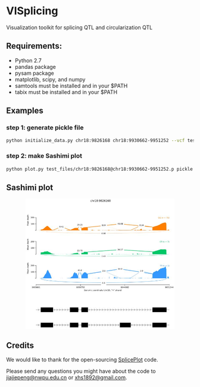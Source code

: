 VISplicing
=========

Visualization toolkit for splicing QTL and circularization QTL

## Requirements:

- Python 2.7
- pandas package
- pysam package
- matplotlib, scipy, and numpy
- samtools must be installed and in your $PATH
- tabix must be installed and in your $PATH

## Examples

### step 1: generate pickle file
```bash
python initialize_data.py chr18:9826168 chr18:9930662-9951252 --vcf test_files/SNP.chr18_9826168.vcf.gz --gtf test_files/HG19.gtf --mf test_files/map_file.txt --circ test_files/chr18_9931806_9950565.circRNA.rawcount.txt --output test_files
```
### step 2: make Sashimi plot
```bash
python plot.py test_files/chr18:9826168@chr18:9930662-9951252.p pickle settings_file
```
## Sashimi plot

<p align="center">
<img src="https://github.com/jiajiepeng/VISplicing/blob/master/plots/chr18_sashimi.jpg" width="400"/>
</p>


## Credits
We would like to thank for the open-sourcing [SplicePlot](https://github.com/wueric/SplicePlot) code.

Please send any questions you might have about the code to [jiajiepeng@nwpu.edu.cn](jiajiepeng@nwpu.edu.cn) or [xhs1892@gmail.com](xhs1892@gmail.com).

